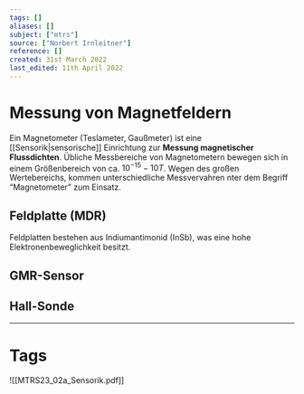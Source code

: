 ```yaml
---
tags: []
aliases: []
subject: ["mtrs"]
source: ["Norbert Irnleitner"]
reference: []
created: 31st March 2022
last_edited: 11th April 2022
---
```


# Messung von Magnetfeldern
Ein Magnetometer (Teslameter, Gaußmeter) ist eine [[Sensorik|sensorische]] Einrichtung zur **Messung magnetischer Flussdichten**. Übliche Messbereiche von Magnetometern bewegen sich in einem Größenbereich von ca. $10^{-15}-10T$. Wegen des großen Wertebereichs, kommen unterschiedliche Messvervahren nter dem Begriff “Magnetometer” zum Einsatz.
## Feldplatte (MDR)
Feldplatten bestehen aus Indiumantimonid (InSb), was eine hohe Elektronenbeweglichkeit besitzt.
## GMR-Sensor
## Hall-Sonde
---
# Tags
![[MTRS23_02a_Sensorik.pdf]]
